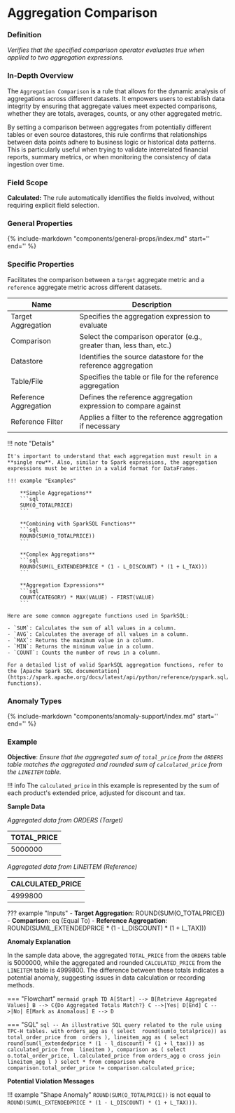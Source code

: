 # Aggregation Comparison

### Definition

*Verifies that the specified comparison operator evaluates true when applied to two aggregation expressions.*

### In-Depth Overview

The `Aggregation Comparison` is a rule that allows for the dynamic analysis of aggregations across different datasets. It empowers users to establish data integrity by ensuring that aggregate values meet expected comparisons, whether they are totals, averages, counts, or any other aggregated metric.

By setting a comparison between aggregates from potentially different tables or even source datastores, this rule confirms that relationships between data points adhere to business logic or historical data patterns. This is particularly useful when trying to validate interrelated financial reports, summary metrics, or when monitoring the consistency of data ingestion over time.

### Field Scope

**Calculated:** The rule automatically identifies the fields involved, without requiring explicit field selection.

### General Properties

{%
    include-markdown "components/general-props/index.md"
    start='<!-- all-props--start -->'
    end='<!-- all-props--end -->'
%}

### Specific Properties

Facilitates the comparison between a `target` aggregate metric and a `reference` aggregate metric across different datasets.

| Name                           | Description                                               |
|--------------------------------|-----------------------------------------------------------|
| <div class="text-primary">Target Aggregation</div> | Specifies the aggregation expression to evaluate |
| <div class="text-primary">Comparison</div>            | Select the comparison operator (e.g., greater than, less than, etc.) |
| <div class="text-primary">Datastore</div>             | Identifies the source datastore for the reference aggregation |
| <div class="text-primary">Table/File</div>            | Specifies the table or file for the reference aggregation |
| <div class="text-primary">Reference Aggregation</div> | Defines the reference aggregation expression to compare against |
| <div class="text-primary">Reference Filter</div>      | Applies a filter to the reference aggregation if necessary |

!!! note "Details"

    It's important to understand that each aggregation must result in a **single row**. Also, similar to Spark expressions, the aggregation expressions must be written in a valid format for DataFrames.

    !!! example "Examples"

        **Simple Aggregations**
        ```sql
        SUM(O_TOTALPRICE)
        ```

        **Combining with SparkSQL Functions**
        ```sql
        ROUND(SUM(O_TOTALPRICE))
        ```

        **Complex Aggregations**
        ```sql
        ROUND(SUM(L_EXTENDEDPRICE * (1 - L_DISCOUNT) * (1 + L_TAX)))
        ```

        **Aggregation Expressions**
        ```sql
        COUNT(CATEGORY) * MAX(VALUE) - FIRST(VALUE)
        ```

    Here are some common aggregate functions used in SparkSQL:

    - `SUM`: Calculates the sum of all values in a column.
    - `AVG`: Calculates the average of all values in a column.
    - `MAX`: Returns the maximum value in a column.
    - `MIN`: Returns the minimum value in a column.
    - `COUNT`: Counts the number of rows in a column.

    For a detailed list of valid SparkSQL aggregation functions, refer to the [Apache Spark SQL documentation](https://spark.apache.org/docs/latest/api/python/reference/pyspark.sql/functions.html#aggregate-functions).

### Anomaly Types

{%
    include-markdown "components/anomaly-support/index.md"
    start='<!-- shape-only--start -->'
    end='<!-- shape-only--end -->'
%}

### Example

**Objective**: *Ensure that the aggregated sum of `total_price` from the `ORDERS` table matches the aggregated and rounded sum of `calculated_price` from the `LINEITEM` table.*

!!! info
    The `calculated_price` in this example is represented by the sum of each product's extended price, adjusted for discount and tax.
    
**Sample Data**

_Aggregated data from ORDERS (Target)_

| TOTAL_PRICE |
|-------------|
| 5000000     |

_Aggregated data from LINEITEM (Reference)_

| CALCULATED_PRICE |
|------------------|
| 4999800          |

??? example "Inputs"
    - **Target Aggregation**: ROUND(SUM(O_TOTALPRICE))
    - **Comparison**: eq (Equal To)
    - **Reference Aggregation**: ROUND(SUM(L_EXTENDEDPRICE * (1 - L_DISCOUNT) * (1 + L_TAX)))

**Anomaly Explanation**

In the sample data above, the aggregated `TOTAL_PRICE` from the `ORDERS` table is 5000000, while the aggregated and rounded `CALCULATED_PRICE` from the `LINEITEM` table is 4999800. The difference between these totals indicates a potential anomaly, suggesting issues in data calculation or recording methods.

=== "Flowchart"
    ```mermaid
    graph TD
    A[Start] --> B[Retrieve Aggregated Values]
    B --> C{Do Aggregated Totals Match?}
    C -->|Yes| D[End]
    C -->|No| E[Mark as Anomalous]
    E --> D
    ```

=== "SQL"
    ```sql
    -- An illustrative SQL query related to the rule using TPC-H tables.
    with orders_agg as (
        select 
            round(sum(o_totalprice)) as total_order_price
        from 
            orders
    ),
    lineitem_agg as (
        select 
            round(sum(l_extendedprice * (1 - l_discount) * (1 + l_tax))) as calculated_price
        from 
            lineitem
    ),
    comparison as (
        select
            o.total_order_price,
            l.calculated_price
        from
            orders_agg o
            cross join lineitem_agg l
    )
    select * from comparison
    where comparison.total_order_price != comparison.calculated_price;
    ```

**Potential Violation Messages**

!!! example "Shape Anomaly"
    `ROUND(SUM(O_TOTALPRICE))` is not equal to `ROUND(SUM(L_EXTENDEDPRICE * (1 - L_DISCOUNT) * (1 + L_TAX)))`.
